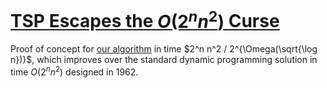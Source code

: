 # [TSP Escapes the $O(2^n n^2)$ Curse](https://arxiv.org/abs/2405.03018)

Proof of concept for [our algorithm](https://arxiv.org/abs/2405.03018) in time $2^n n^2 / 2^{\Omega(\sqrt{\log n})}$, which improves over the standard dynamic programming solution in time $O(2^n n^2)$ designed in 1962.
